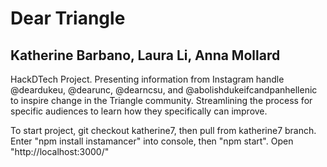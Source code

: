 # Dear Triangle
## Katherine Barbano, Laura Li, Anna Mollard
HackDTech Project. Presenting information from Instagram handle @deardukeu, @dearunc, @dearncsu, and @abolishdukeifcandpanhellenic to inspire change in the Triangle community. Streamlining the process for specific audiences to learn how they specifically can improve.

To start project, git checkout katherine7, then pull from katherine7 branch. Enter "npm install instamancer" into console, then "npm start". Open "http://localhost:3000/"
